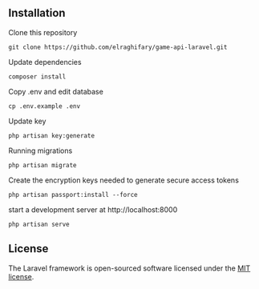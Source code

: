 ## Installation

Clone this repository

```git clone https://github.com/elraghifary/game-api-laravel.git```

Update dependencies

```composer install```

Copy .env and edit database

```cp .env.example .env```

Update key

```php artisan key:generate```

Running migrations

```php artisan migrate```

Create the encryption keys needed to generate secure access tokens

```php artisan passport:install --force```

start a development server at http://localhost:8000

```php artisan serve```

## License

The Laravel framework is open-sourced software licensed under the [MIT license](https://opensource.org/licenses/MIT).
